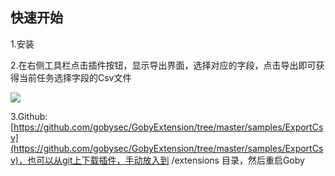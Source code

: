 ## 快速开始
1.安装

2.在右侧工具栏点击插件按钮，显示导出界面，选择对应的字段，点击导出即可获得当前任务选择字段的Csv文件

![](https://gobies.org/ExportCsv237.gif)

3.Github: [https://github.com/gobysec/GobyExtension/tree/master/samples/ExportCsv](https://github.com/gobysec/GobyExtension/tree/master/samples/ExportCsv)，也可以从git上下载插件，手动放入到 /extensions 目录，然后重启Goby

